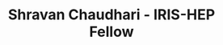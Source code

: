 ---
layout: fellow
pagetype: fellow
permalink: /fellows/Shra1-25.html
active: false
title: Shravan Chaudhari - IRIS-HEP Fellow
fellow-name: Shravan Chaudhari
dates:
  start: 2021-05-10
  end: 2021-08-10
photo: /assets/images/team/fellows-2021/Shravan-Chaudhari.jpg
institution: Birla Institute of Technology and Science Pilani
e-mail: f20170736@goa.bits-pilani.ac.in
project_title: Accelerating End-to-End Deep Learning Reconstruction using Graph Neural
  Networks.
focus-area: ia
project_goal: >
  Currently, most of the machine learning based particle identification techniques
  developed by the CMS and ATLAS experiments rely on the inputs provided by the Particle
  Flow (PF) algorithms to convert detector level information to physics objects. Despite
  the very high reconstruction efficiency of PF algorithms, some physics objects fail
  to be reconstructed, reconstruct imperfectly or they exist as fakes. The end-to-end
  deep learning technique combines deep learning algorithms and low level detector
  representation of collision events. This project aims to implement graph neural
  network (GNN) based deep learning approaches to perform end-to-end tau identification.
  Furthermore, the developed GNN algorithm will be integrated with the existing CMS
  Software (CMSSW) based end-to-end deep learning framework (E2EFW).
mentors:
- Dr. Sergei Gleyzer (The University of Alabama)
- Dr. Davide DiCroce (The University of Alabama)

proposal: /assets/pdf/Fellow-Shravan-Chaudhari-Proposal.pdf
presentations:
- title: Graph Generative Models for Fast Detector Simulations in Particle Physics
  date: 2021-10-06
  url: https://indico.cern.ch/event/1071461/contributions/4505362/attachments/2323544/3957178/IRIS-HEP_Submit.pdf
  meetingurl: https://indico.cern.ch/event/1071461/
  recordingurl: https://youtu.be/PZbTeLk-jNs
  focus-area: ia
current_status: >
  <strong>January 2023</strong> - Research Assistant at NYU Center for Data Science
github-username: Shra1-25

linkedin-profile: https://www.linkedin.com/in/shravan-chaudhari
---